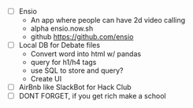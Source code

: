 -   [ ] Ensio
    -   An app where people can have 2d video calling
    -   alpha ensio.now.sh
    -   github https://github.com/ensio
-   [ ] Local DB for Debate files
    -   Convert word into html w/ pandas
    -   query for h1/h4 tags
    -   use SQL to store and query?
    -   Create UI
-   [ ] AirBnb like SlackBot for Hack Club
-   [ ] DONT FORGET, if you get rich make a school
